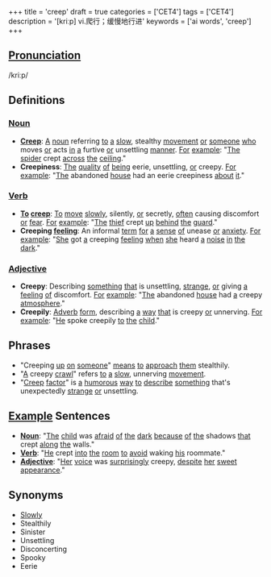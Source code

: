 +++
title = 'creep'
draft = true
categories = ['CET4']
tags = ['CET4']
description = '[kriːp] vi.爬行；缓慢地行进'
keywords = ['ai words', 'creep']
+++

## [Pronunciation](/post/pronunciation/)
/kriːp/

## Definitions
### [Noun](/post/noun/)
- **[Creep](/post/creep/)**: [A](/post/a/) [noun](/post/noun/) referring [to](/post/to/) [a](/post/a/) [slow](/post/slow/), stealthy [movement](/post/movement/) [or](/post/or/) [someone](/post/someone/) [who](/post/who/) moves [or](/post/or/) acts [in](/post/in/) [a](/post/a/) furtive [or](/post/or/) unsettling [manner](/post/manner/). [For](/post/for/) [example](/post/example/): "[The](/post/the/) [spider](/post/spider/) crept [across](/post/across/) [the](/post/the/) [ceiling](/post/ceiling/)."
- **Creepiness**: [The](/post/the/) [quality](/post/quality/) [of](/post/of/) [being](/post/being/) eerie, unsettling, [or](/post/or/) creepy. [For](/post/for/) [example](/post/example/): "[The](/post/the/) abandoned [house](/post/house/) had an eerie creepiness [about](/post/about/) [it](/post/it/)."

### [Verb](/post/verb/)
- **[To](/post/to/) [creep](/post/creep/)**: [To](/post/to/) [move](/post/move/) [slowly](/post/slowly/), silently, [or](/post/or/) secretly, [often](/post/often/) causing discomfort [or](/post/or/) [fear](/post/fear/). [For](/post/for/) [example](/post/example/): "[The](/post/the/) [thief](/post/thief/) crept [up](/post/up/) [behind](/post/behind/) [the](/post/the/) [guard](/post/guard/)."
- **Creeping [feeling](/post/feeling/)**: An informal [term](/post/term/) [for](/post/for/) [a](/post/a/) [sense](/post/sense/) [of](/post/of/) unease [or](/post/or/) [anxiety](/post/anxiety/). [For](/post/for/) [example](/post/example/): "[She](/post/she/) got [a](/post/a/) creeping [feeling](/post/feeling/) [when](/post/when/) [she](/post/she/) heard [a](/post/a/) [noise](/post/noise/) [in](/post/in/) [the](/post/the/) [dark](/post/dark/)."

### [Adjective](/post/adjective/)
- **Creepy**: Describing [something](/post/something/) [that](/post/that/) is unsettling, [strange](/post/strange/), [or](/post/or/) giving [a](/post/a/) [feeling](/post/feeling/) [of](/post/of/) discomfort. [For](/post/for/) [example](/post/example/): "[The](/post/the/) abandoned [house](/post/house/) had [a](/post/a/) creepy [atmosphere](/post/atmosphere/)."
- **Creepily**: [Adverb](/post/adverb/) [form](/post/form/), describing [a](/post/a/) [way](/post/way/) [that](/post/that/) is creepy [or](/post/or/) unnerving. [For](/post/for/) [example](/post/example/): "[He](/post/he/) spoke creepily [to](/post/to/) [the](/post/the/) [child](/post/child/)."

## Phrases
- "Creeping [up](/post/up/) [on](/post/on/) [someone](/post/someone/)" [means](/post/means/) [to](/post/to/) [approach](/post/approach/) [them](/post/them/) stealthily.
- "[A](/post/a/) creepy [crawl](/post/crawl/)" refers [to](/post/to/) [a](/post/a/) [slow](/post/slow/), unnerving [movement](/post/movement/).
- "[Creep](/post/creep/) [factor](/post/factor/)" is [a](/post/a/) [humorous](/post/humorous/) [way](/post/way/) [to](/post/to/) [describe](/post/describe/) [something](/post/something/) that's unexpectedly [strange](/post/strange/) [or](/post/or/) unsettling.

## [Example](/post/example/) Sentences
- **[Noun](/post/noun/)**: "[The](/post/the/) [child](/post/child/) was [afraid](/post/afraid/) [of](/post/of/) [the](/post/the/) [dark](/post/dark/) [because](/post/because/) [of](/post/of/) [the](/post/the/) shadows [that](/post/that/) crept [along](/post/along/) [the](/post/the/) walls."
- **[Verb](/post/verb/)**: "[He](/post/he/) crept [into](/post/into/) [the](/post/the/) [room](/post/room/) [to](/post/to/) [avoid](/post/avoid/) waking [his](/post/his/) roommate."
- **[Adjective](/post/adjective/)**: "[Her](/post/her/) [voice](/post/voice/) was [surprisingly](/post/surprisingly/) creepy, [despite](/post/despite/) [her](/post/her/) [sweet](/post/sweet/) [appearance](/post/appearance/)."

## Synonyms
- [Slowly](/post/slowly/)
- Stealthily
- Sinister
- Unsettling
- Disconcerting
- Spooky
- Eerie
